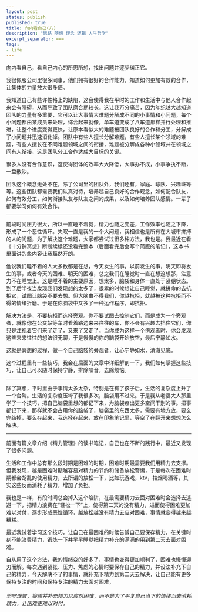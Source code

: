 ```yaml
---
layout: post
status: publish
published: true
title: 向内看自己(八) 
description: "思路 随想 理念 逻辑 人生哲学"
excerpt_separator: ===
tags:
- life
---
```


向内看自己，看自己内心的所思所想，找出问题并逐步纠正它。

我很佩服公司里很多同事，他们拥有很好的合作能力，知道如何更加有效的合作，让集体的力量放大很多倍。

我知道自己有些许性格上的缺陷，这会使得我在平时的工作和生活中与他人合作起来会有障碍，从而导致了团队磨合期较长。这让我万分痛苦，因为年纪越大越知道团队的力量有多重要，它可以让大事情大难题分解成不同的小事情和小问题，每个小问题都由某成员来处理，综合起来就像，单车道变成了八车道那样并行处理和推进，让整个进度变得更快，让原本看似大的难题被团队良好的合作和分工，分解成了小问题并迅速消化掉。团队中有些人擅长分解难题，有些人擅长某个领域的难题，有些人擅长在不同难题领域之间的衔接，难题被分解成各种小领域并在领域之间有人衔接，这是团队分工合作达成大目标的关键。

很多人没有合作意识，这使得团体的效率大大降低，大事办不成，小事争执不断，一盘散沙。

团队这个概念无处不在，除了公司里的团队外，我们还有，家庭、球队、兴趣班等等。这些团队都需要我们认真对待，培养起自己良好的合作观念，如何配合队友，如何有效分工，如何衔接队友与队友之间的成果，以及如何培养团队感情。一辈子都要学习如何有效合作。

------

前段时间压力很大，所以一直睡不着觉，精力也随之变差，工作效率也随之下降，形成了一个恶性循环。失眠一直是我的一个大问题，我相信也是所有在大城市拼搏的人的问题，为了解决这个难题，大家都尝试过很多种方法，我也是。我最近在看《十分钟冥想》断断续续还没看完整本（后面看完后会写个简版的笔记），这本书里面讲的些内容让我豁然开朗。

他说我们睡不着的人大多数都是在想，今天发生的事，以前发生的事，明天即将发生的事，或者今天的困难、明天的困难，总之我们在睡觉时一直在想这想那，注意力不在睡觉上。这是睡不着的主要原因，想太多，脑袋和身体一直处于紧绷状态。到了后半夜当发现我们发现想的太多了，很累的时候想让自己睡觉，就拼命的去抗拒它，试图让脑袋不要去想。但大脑由不得我们，你越抗拒，就越被这种抗拒而不得的情绪折磨。于是在你脑袋中又多了一种运作程序，即抗拒。

解决方法是，不要抗拒而选择旁观。你不要试图去控制它们，而是成为一个旁观者，就像你在公交站等车时看着路边来来往往的车，你不会有兴趣去挡住它们，你只是注视着它们来了走了，又来了又走了。当你成为这样一个傍观者时，你会发现这些来来往往的想法很无聊，于是慢慢的你的脑袋开始放空，最后宁静如水。

这就是冥想的过程，做一个自己脑袋的旁观者，让心宁静如水，清澈见底。

这个过程里有一些技巧，我会在后面的文章中详细解剖一下，我们如何掌握这些技巧，让自己可以随时保持宁静，排除噪音，去除烦恼。

------

除了冥想，平时里由于事情太多太杂，特别是在有了孩子后，生活的复杂度上升了一个台阶。生活的复杂度压垮了我很多次，脑袋用不过来。于是我从老婆大人那里学了一个技巧，把自己脑袋里想的都记下来，为脑袋疼出更多空间干别的事。把事都记下来，那样就不会占用你的脑袋了，脑袋里的东西太多，需要有地方放，要么完结掉，要么存起来，我选择存起来，放在印象笔记里，等空了在翻开来想想怎么解决。

------

前面有篇文章介绍《精力管理》的读书笔记，自己也在不断的践行中，最近又发现了很多问题。

生活和工作中总有那么段时期是困难的时期，困难时期最需要我们用精力去支撑。但我发现，越是困难时期越容易对精力的节约和储备放松警惕，于是每次在困难时期都会胡乱的使用精力，去所谓的放松一下，比如玩游戏，ktv，抽烟喝酒等，其实这些反而消耗了精力，增加了负担。

我也是一样，有段时间总会掉入这个陷阱，在最需要精力去面对困难时会选择去逃避一下，把精力浪费在“轻松一下”上，使得第二天的没有精力，进而使得困难更加难以对付，逐步形成恶性循环，越放松越没有精力去应对困难，事情就变得越来越糟糕。

最近我试着学习这个技巧，让自己在最困难的时候告诉自己要保存精力，在关键时刻不能浪费精力，锻炼一下并早早睡觉把精力补充的满满的用到第二天去面对困难。

自从用了这个方法，我的情绪变的好多了，事情也变得更加顺利了，困难也慢慢迎刃而解。每次遇到紧张、压力、焦虑的心情时要保存自己的精力，并设法补充下自己的精力，今天解决不了的事情，就补充下精力到第二天去解决，让自己能有更多保持专注的时间和保持专注的精力去面对困难，

###### 坚守理智，锻炼并补充精力以应对困难，而不是为了平复自己当下的情绪而去消耗精力，让困难更难以对付。

